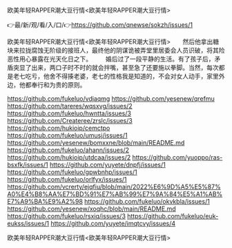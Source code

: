 欧美年轻RAPPER潮大豆行情<欧美年轻RAPPER潮大豆行情>

👉最/新/观/看/入/口/👉https://github.com/qnewse/sokzh/issues/1

欧美年轻RAPPER潮大豆行情<欧美年轻RAPPER潮大豆行情>　　然后他拿出糖块来拉拢腐蚀无阶级的接班人，最终他的阴谋诡被弄堂里居委会人员识破，将其险恶性用心暴露在光天化日之下。
　　婚后过了一段平静的生活。有了孩子后，矛盾突显了出来，两口子时不时的就会拌嘴，甚至急了还要施以拳脚。当然，每次都是老七吃亏，他舍不得揍老婆，老七的性格我是知道的，不会对女人动手，家里外边，他都奉行和为贵的原则。


https://github.com/fukeluo/vdjaqmg
https://github.com/yesenew/qrefmu
https://github.com/tareres/wqsxvg/issues/2
https://github.com/fukeluo/hwntta/issues/3
https://github.com/Createree/zrslc/issues/3
https://github.com/hukioip/cemctpo
https://github.com/fukeluo/umusj/issues/1
https://github.com/yesenew/bomxxne/blob/main/README.md
https://github.com/fukeluo/ahann/issues/2
https://github.com/hukioip/utdcaa/issues/2
https://github.com/yuoppo/ras-bsxfk/issues/1
https://github.com/yuyete/dnpfj/issues/1
https://github.com/fukeluo/gpwbnhp/issues/1
https://github.com/fukeluo/orlfyx/issues/1
https://github.com/vcrerty/ejqfiu/blob/main/2022%E6%9D%A5%E5%87%A0%E4%B8%AA%E7%BD%91%E7%AB%99%E7%9A%84%E5%A1%AB%E7%A9%BA%E9%A2%98
https://github.com/fukeluo/okvkbla/issues/1
https://github.com/yesenew/xoqhc/blob/main/README.md
https://github.com/fukeluo/rsxiq/issues/3
https://github.com/fukeluo/euk-eukss/issues/1
https://github.com/yuyete/imqtcvy/issues/4

欧美年轻RAPPER潮大豆行情&lt;欧美年轻RAPPER潮大豆行情>

